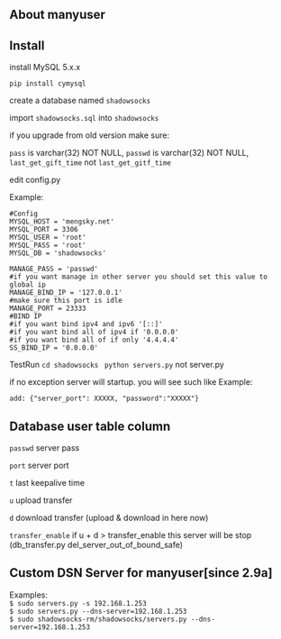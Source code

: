 About manyuser
----------------

Install
-------

install MySQL 5.x.x

`pip install cymysql`

create a database named `shadowsocks`

import `shadowsocks.sql` into `shadowsocks`

if you upgrade from old version make sure:

  `pass` is varchar(32) NOT NULL,
  `passwd` is varchar(32) NOT NULL,
  `last_get_gift_time` not `last_get_gitf_time`


edit config.py

Example:

    #Config
    MYSQL_HOST = 'mengsky.net'
    MYSQL_PORT = 3306
    MYSQL_USER = 'root'
    MYSQL_PASS = 'root'
    MYSQL_DB = 'shadowsocks'

    MANAGE_PASS = 'passwd'
    #if you want manage in other server you should set this value to global ip
    MANAGE_BIND_IP = '127.0.0.1'
    #make sure this port is idle
    MANAGE_PORT = 23333
    #BIND IP
    #if you want bind ipv4 and ipv6 '[::]'
    #if you want bind all of ipv4 if '0.0.0.0'
    #if you want bind all of if only '4.4.4.4'
    SS_BIND_IP = '0.0.0.0'


TestRun `cd shadowsocks` ` python servers.py` not server.py

if no exception server will startup. you will see such like
Example:

    add: {"server_port": XXXXX, "password":"XXXXX"}


Database user table column
------------------
`passwd` server pass

`port` server port

`t` last keepalive time

`u` upload transfer

`d` download transfer (upload & download in here now)

`transfer_enable` if u + d > transfer_enable this server will be stop (db_transfer.py del_server_out_of_bound_safe)



Custom DSN Server for manyuser[since 2.9a]
-------    

Examples:  
`$ sudo servers.py -s 192.168.1.253`  
`$ sudo servers.py --dns-server=192.168.1.253`  
`$ sudo shadowsocks-rm/shadowsocks/servers.py --dns-server=192.168.1.253`      

